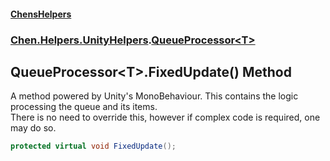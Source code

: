 
#### [ChensHelpers](index 'index')

### [Chen.Helpers.UnityHelpers](Chen_Helpers_UnityHelpers 'Chen.Helpers.UnityHelpers').[QueueProcessor&lt;T&gt;](Chen_Helpers_UnityHelpers_QueueProcessor_T_ 'Chen.Helpers.UnityHelpers.QueueProcessor&lt;T&gt;')

## QueueProcessor&lt;T&gt;.FixedUpdate() Method
A method powered by Unity's MonoBehaviour. This contains the logic processing the queue and its items.  
There is no need to override this, however if complex code is required, one may do so.  
```csharp
protected virtual void FixedUpdate();
```
